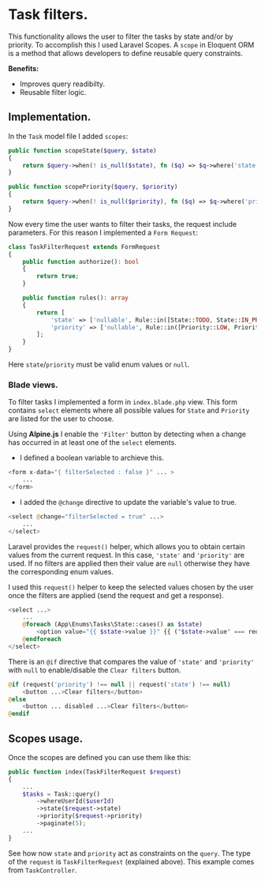 # Task filters.

This functionality allows the user to filter the tasks by state and/or by priority. To accomplish this I used Laravel Scopes.
A `scope` in Eloquent ORM is a method that allows developers to define reusable query constraints.

**Benefits:**
- Improves query readibilty.
- Reusable filter logic.

## Implementation.
In the `Task` model file I added `scopes`:
```php
public function scopeState($query, $state)
{
    return $query->when(! is_null($state), fn ($q) => $q->where('state', $state));
}

public function scopePriority($query, $priority)
{
    return $query->when(! is_null($priority), fn ($q) => $q->where('priority', $priority));
}
```

Now every time the user wants to filter their tasks, the request include parameters. For this reason I implemented a `Form Request`:
```php
class TaskFilterRequest extends FormRequest
{
    public function authorize(): bool
    {
        return true;
    }

    public function rules(): array
    {
        return [
            'state' => ['nullable', Rule::in([State::TODO, State::IN_PROGRESS, State::COMPLETED])],
            'priority' => ['nullable', Rule::in([Priority::LOW, Priority::MEDIUM, Priority::HIGH])],
        ];
    }
}
```
Here `state`/`priority` must be valid enum values or `null`.

### Blade views.
To filter tasks I implemented a form in `index.blade.php` view. This form contains `select` elements where all possible values for `State` and `Priority` are listed for the user to choose. 

Using **Alpine.js** I enable the `'Filter'` button by detecting when a change has occurred in at least one of the `select` elements.
- I defined a boolean variable to archieve this.
```php
<form x-data="{ filterSelected : false }" ... >
    ...
</form>
```
- I added the `@change` directive to update the variable's value to true.
```php
<select @change="filterSelected = true" ...>
    ...
</select>
```

Laravel provides the `request()` helper, which allows you to obtain certain values from the current request. In this case, `'state'` and `'priority'` are used. If no filters are applied then their value are `null` otherwise they have the corresponding enum values.

I used this `request()` helper to keep the selected values chosen by the user once the filters are applied (send the request and get a response).
```php
<select ...>
    ...
    @foreach (App\Enums\Tasks\State::cases() as $state)
        <option value="{{ $state->value }}" {{ ("$state->value" === request('state')) ? 'selected' : '' }}>{{ $state->label() }}</option>
    @endforeach
</select>
```

There is an `@if` directive that compares the value of `'state'` and `'priority'` with `null` to enable/disable the `Clear filters` button.
```php
@if (request('priority') !== null || request('state') !== null)
    <button ...>Clear filters</button>
@else
    <button ... disabled ...>Clear filters</button>
@endif
```

## Scopes usage.
Once the scopes are defined you can use them like this:
```php
public function index(TaskFilterRequest $request)
{
    ...
    $tasks = Task::query()
        ->whereUserId($userId)
        ->state($request->state)
        ->priority($request->priority)
        ->paginate(5);
    ...
}
```
See how now `state` and `priority` act as constraints on the `query`. 
The type of the `request` is `TaskFilterRequest` (explained above).
This example comes from `TaskController`.
